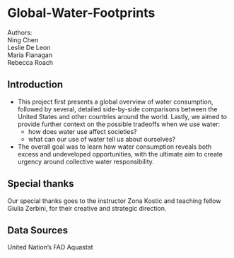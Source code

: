 # Global-Water-Footprints
Authors:  
Ning‌ ‌Chen‌  
Leslie‌ ‌De‌ ‌Leon‌  
Maria‌ ‌Flanagan  
Rebecca‌ ‌Roach

## Introduction
- This project first presents a global overview of water consumption, followed by several, detailed side-by-side comparisons between the United States and other countries around the world. Lastly, we aimed to provide further context on the possible tradeoffs when we use water: 
	+ how does water use affect societies?
	+ what can our use of water tell us about ourselves? 
- The overall goal was to learn how water consumption reveals both excess and undeveloped opportunities, with the ultimate aim to create urgency around collective water responsibility.

## Special thanks
Our special thanks goes to the instructor Zona Kostic and teaching fellow Giulia Zerbini, for their creative and strategic direction.

## Data Sources
United Nation’s FAO Aquastat


